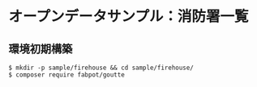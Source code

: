 # オープンデータサンプル：消防署一覧

## 環境初期構築

```
$ mkdir -p sample/firehouse && cd sample/firehouse/
$ composer require fabpot/goutte
```
